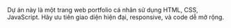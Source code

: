 <!-- Use this file to provide workspace-specific custom instructions to Copilot. For more details, visit https://code.visualstudio.com/docs/copilot/copilot-customization#_use-a-githubcopilotinstructionsmd-file -->

Dự án này là một trang web portfolio cá nhân sử dụng HTML, CSS, JavaScript. Hãy ưu tiên giao diện hiện đại, responsive, và code dễ mở rộng.
